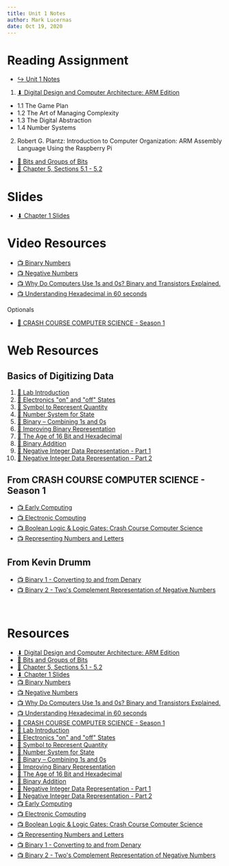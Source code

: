 ```yaml
---
title: Unit 1 Notes
author: Mark Lucernas
date: Oct 19, 2020
---
```



# Reading Assignment

- [↪ Unit 1 Notes]()

1. [⬇ Digital Design and Computer Architecture: ARM Edition](file:../../../../files/fall-2020/CISC-211/DDCAarm.pdf)

- 1.1 The Game Plan
- 1.2 The Art of Managing Complexity
- 1.3 The Digital Abstraction
- 1.4 Number Systems

2. Robert G. Plantz: Introduction to Computer Organization: ARM Assembly
   Language Using the Raspberry Pi

- [📄 Bits and Groups of Bits](https://bob.cs.sonoma.edu/IntroCompOrg-RPi/sec-bits.html)
- [📄 Chapter 5, Sections 5.1 - 5.2](https://bob.cs.sonoma.edu/IntroCompOrg-RPi/chp-logic.html)


# Slides

- [⬇ Chapter 1 Slides](file:../../../../files/fall-2020/CISC-211/slides/DDCAarm_Ch1.pptx)


# Video Resources

- [📺 Binary Numbers](https://www.youtube.com/watch?v=kmYQYTqBmEU&list=PLrDd_kMiAuNmSb-CKWQqq9oBFN_KNMTaI&index=14)
- [📺 Negative Numbers](https://www.youtube.com/watch?v=m80TRjRTn9s&list=PLrDd_kMiAuNmSb-CKWQqq9oBFN_KNMTaI&index=16)
- [📺 Why Do Computers Use 1s and 0s? Binary and Transistors Explained.](https://www.youtube.com/watch?v=Xpk67YzOn5w)
- [📺 Understanding Hexadecimal in 60 seconds](https://www.youtube.com/watch?v=3nl5zmeBdbI)

Optionals

- [📄 CRASH COURSE COMPUTER SCIENCE - Season 1](https://www.pbs.org/show/crash-course-computer-science/episodes/?page=2)


# Web Resources

## Basics of Digitizing Data

1. [📄 Lab Introduction](https://knowthecode.io/labs/basics-of-digitizing-data/episode-1)
2. [📄 Electronics "on" and "off" States](https://knowthecode.io/labs/basics-of-digitizing-data/episode-2)
3. [📄 Symbol to Represent Quantity](https://knowthecode.io/labs/basics-of-digitizing-data/episode-3)
4. [📄 Number System for State](https://knowthecode.io/labs/basics-of-digitizing-data/episode-4)
5. [📄 Binary – Combining 1s and 0s](https://knowthecode.io/labs/basics-of-digitizing-data/episode-5)
6. [📄 Improving Binary Representation](https://knowthecode.io/labs/basics-of-digitizing-data/episode-6)
7. [📄 The Age of 16 Bit and Hexadecimal](https://knowthecode.io/labs/basics-of-digitizing-data/episode-7)
8. [📄 Binary Addition](https://knowthecode.io/labs/basics-of-digitizing-data/episode-8)
9. [📄 Negative Integer Data Representation - Part 1](https://knowthecode.io/labs/basics-of-digitizing-data/episode-9)
10. [📄 Negative Integer Data Representation - Part 2](https://knowthecode.io/labs/basics-of-digitizing-data/episode-10)

## From CRASH COURSE COMPUTER SCIENCE - Season 1

- [📺 Early Computing](https://www.pbs.org/video/early-computing-crash-course-computer-science-1-n8djp3/)
- [📺 Electronic Computing](https://www.pbs.org/video/electronic-computing-crash-course-computer-science-2-ornbje/)
- [📺 Boolean Logic & Logic Gates: Crash Course Computer Science](https://www.pbs.org/video/boolean-logic-logic-gates-crash-course-computer-science-nobmpt/)
- [📺 Representing Numbers and Letters](https://www.pbs.org/video/representing-numbers-and-letters-with-binary-crash-course-c-pgrlei/)

## From Kevin Drumm

- [📺 Binary 1 - Converting to and from Denary](https://youtu.be/cJNm938Xwao?list=PLTd6ceoshprcpen2Jvs_JiuvWvqIAkzea)
- [📺 Binary 2 - Two's Complement Representation of Negative Numbers](https://youtu.be/mRvcGijXI9w?list=PLTd6ceoshprcpen2Jvs_JiuvWvqIAkzea)

<br>

# Resources

- [⬇ Digital Design and Computer Architecture: ARM Edition](file:../../../../files/fall-2020/CISC-211/DDCAarm.pdf)
- [📄 Bits and Groups of Bits](https://bob.cs.sonoma.edu/IntroCompOrg-RPi/sec-bits.html)
- [📄 Chapter 5, Sections 5.1 - 5.2](https://bob.cs.sonoma.edu/IntroCompOrg-RPi/chp-logic.html)
- [⬇ Chapter 1 Slides](file:../../../../files/fall-2020/CISC-211/slides/DDCAarm_Ch1.pptx)
- [📺 Binary Numbers](https://www.youtube.com/watch?v=kmYQYTqBmEU&list=PLrDd_kMiAuNmSb-CKWQqq9oBFN_KNMTaI&index=14)
- [📺 Negative Numbers](https://www.youtube.com/watch?v=m80TRjRTn9s&list=PLrDd_kMiAuNmSb-CKWQqq9oBFN_KNMTaI&index=16)
- [📺 Why Do Computers Use 1s and 0s? Binary and Transistors Explained.](https://www.youtube.com/watch?v=Xpk67YzOn5w)
- [📺 Understanding Hexadecimal in 60 seconds](https://www.youtube.com/watch?v=3nl5zmeBdbI)
- [📄 CRASH COURSE COMPUTER SCIENCE - Season 1](https://www.pbs.org/show/crash-course-computer-science/episodes/?page=2)
- [📄 Lab Introduction](https://knowthecode.io/labs/basics-of-digitizing-data/episode-1)
- [📄 Electronics "on" and "off" States](https://knowthecode.io/labs/basics-of-digitizing-data/episode-2)
- [📄 Symbol to Represent Quantity](https://knowthecode.io/labs/basics-of-digitizing-data/episode-3)
- [📄 Number System for State](https://knowthecode.io/labs/basics-of-digitizing-data/episode-4)
- [📄 Binary – Combining 1s and 0s](https://knowthecode.io/labs/basics-of-digitizing-data/episode-5)
- [📄 Improving Binary Representation](https://knowthecode.io/labs/basics-of-digitizing-data/episode-6)
- [📄 The Age of 16 Bit and Hexadecimal](https://knowthecode.io/labs/basics-of-digitizing-data/episode-7)
- [📄 Binary Addition](https://knowthecode.io/labs/basics-of-digitizing-data/episode-8)
- [📄 Negative Integer Data Representation - Part 1](https://knowthecode.io/labs/basics-of-digitizing-data/episode-9)
- [📄 Negative Integer Data Representation - Part 2](https://knowthecode.io/labs/basics-of-digitizing-data/episode-10)
- [📺 Early Computing](https://www.pbs.org/video/early-computing-crash-course-computer-science-1-n8djp3/)
- [📺 Electronic Computing](https://www.pbs.org/video/electronic-computing-crash-course-computer-science-2-ornbje/)
- [📺 Boolean Logic & Logic Gates: Crash Course Computer Science](https://www.pbs.org/video/boolean-logic-logic-gates-crash-course-computer-science-nobmpt/)
- [📺 Representing Numbers and Letters](https://www.pbs.org/video/representing-numbers-and-letters-with-binary-crash-course-c-pgrlei/)
- [📺 Binary 1 - Converting to and from Denary](https://youtu.be/cJNm938Xwao?list=PLTd6ceoshprcpen2Jvs_JiuvWvqIAkzea)
- [📺 Binary 2 - Two's Complement Representation of Negative Numbers](https://youtu.be/mRvcGijXI9w?list=PLTd6ceoshprcpen2Jvs_JiuvWvqIAkzea)

